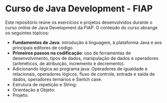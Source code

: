 # Curso de Java Development - FIAP
Este repositório reúne os exercícios e projetos desenvolvidos durante o curso online de Java Development da FIAP. O conteúdo do curso abrange os seguintes tópicos:

- <b>Fundamentos de Java</b>: introdução à linguagem, à plataforma Java e aos principais editores de código.
- <b>Primeiros passos na codificação</b>: uso de ferramentas de desenvolvimento, tipos de dados, manipulação de dados e operadores (aritméticos, de atribuição, incremento e decremento).
- Adicionando lógica ao programa java: Operadores de igualdade e relacionais, operadores lógicos, fluxo de controle, entrada e saída de dados, operadores ternários e Switch case.
- Estrutura de repetição e String: 
- Orientação a Objeto: 
- Projeto: 
